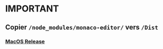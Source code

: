 # IMPORTANT
## Copier `/node_modules/monaco-editor/` vers `/Dist`

### [MacOS Release](https://github.com/Rimsoo/Tauri/releases/download/v1/Tauri_0.1.0_x64.dmg)
